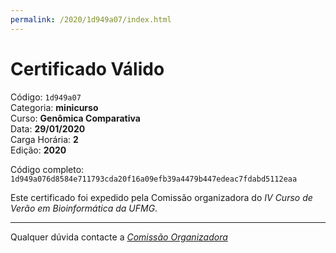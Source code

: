 ```yaml
---
permalink: /2020/1d949a07/index.html
---
```


# Certificado Válido

Código: `1d949a07`<br>
Categoria: **minicurso**<br>
Curso: **Genômica Comparativa**<br>
Data: **29/01/2020**<br>
Carga Horária: **2**<br>
Edição: **2020**<br>


Código completo: `1d949a076d8584e711793cda20f16a09efb39a4479b447edeac7fdabd5112eaa`


Este certificado foi expedido pela Comissão organizadora do *IV Curso de Verão em Bioinformática da UFMG*.

----

Qualquer dúvida contacte a [_Comissão Organizadora_](<mailto:cursobioinfoufmg@gmail.com$subject=[Certificados]>)


